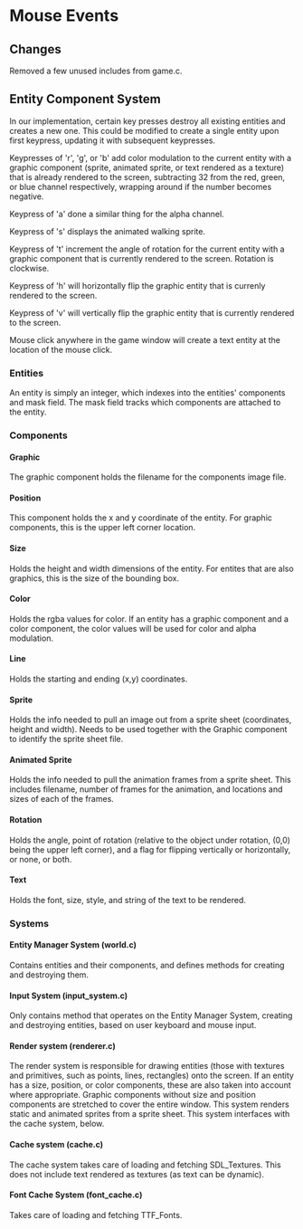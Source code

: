 # Mouse Events

## Changes
Removed a few unused includes from game.c.

## Entity Component System
In our implementation, certain key presses destroy all existing entities and creates
a new one.  This could be modified to create a single entity upon first
keypress, updating it with subsequent keypresses.

Keypresses of 'r', 'g', or 'b' add color modulation to the current entity with a
graphic component (sprite, animated sprite, or text rendered as a texture) that is already rendered to the screen, subtracting 32 from
the red, green, or blue channel respectively, wrapping around if the number becomes
negative.

Keypress of 'a' done a similar thing for the alpha channel.

Keypress of 's' displays the animated walking sprite.

Keypress of 't' increment the angle of rotation for the current entity with a
graphic component that is currently rendered to the screen.  Rotation is
clockwise.

Keypress of 'h' will horizontally flip the graphic entity that is currenly
rendered to the screen.

Keypress of 'v' will vertically flip the graphic entity that is currently
rendered to the screen.

Mouse click anywhere in the game window will create a text entity at the location
of the mouse click.

### Entities
An entity is simply an integer, which indexes into the entities' components and
mask field.  The mask field tracks which components are attached to the
entity.

### Components
#### Graphic
The graphic component holds the filename for the components image file.
#### Position
This component holds the x and y coordinate of the entity.  For graphic
components, this is the upper left corner location.
#### Size
Holds the height and width dimensions of the entity.  For entites that are also
graphics, this is the size of the bounding box.
#### Color
Holds the rgba values for color.  If an entity has a graphic component and a
color component, the color values will be used for color and alpha modulation.
#### Line
Holds the starting and ending (x,y) coordinates.
#### Sprite
Holds the info needed to pull an image out from a sprite sheet (coordinates,
height and width).  Needs to be used together with the Graphic component to
identify the sprite sheet file.
#### Animated Sprite
Holds the info needed to pull the animation frames from a sprite sheet.  This
includes filename, number of frames for the animation, and locations and sizes
of each of the frames.
#### Rotation
Holds the angle, point of rotation (relative to the object under rotation, (0,0)
being the upper left corner), and a flag for flipping vertically or
horizontally, or none, or both.
#### Text
Holds the font, size, style, and string of the text to be rendered.

### Systems
#### Entity Manager System (world.c)
Contains entities and their components, and defines methods for creating and
destroying them.
#### Input System (input\_system.c)
Only contains method that operates on the Entity Manager System, creating and
destroying entities, based on user keyboard and mouse input.
#### Render system (renderer.c)
The render system is responsible for drawing entities (those with textures and
primitives, such as points, lines, rectangles) onto the screen.  If an entity has a size, position, or color components, these
are also taken into account where appropriate.  Graphic components without size and position
components are stretched to
cover the entire window.  This system renders static and animated sprites from a
sprite sheet.  This system interfaces with the cache system, below.
#### Cache system (cache.c)
The cache system takes care of loading and fetching SDL\_Textures.  This does
not include text rendered as textures (as text can be dynamic).
#### Font Cache System (font\_cache.c)
Takes care of loading and fetching TTF\_Fonts.
